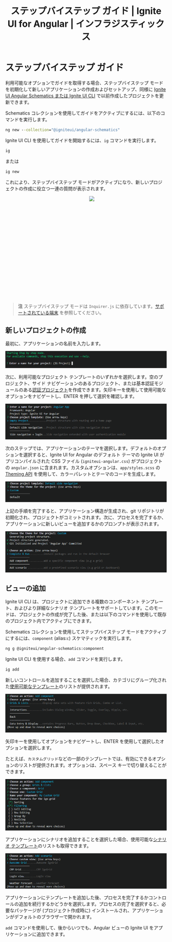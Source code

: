 ﻿---
title: ステップバイステップ ガイド | Ignite UI for Angular | インフラジスティックス
_description: ステップバイステップ モードには、Ignite UI CLI オプションによるガイドが含まれます。
_keywords: angular cli, ignite ui for angular, インフラジスティックス
---

# ステップバイステップ ガイド
利用可能なオプションでガイドを取得する場合、ステップバイステップ モードを初期化して新しいアプリケーションの作成およびセットアップ、同様に [Ignite UI Angular Schematics または Ignite UI CLI](../cli-overview.md) で以前作成したプロジェクトを更新できます。

Schematics コレクションを使用してガイドをアクティブにするには、以下のコマンドを実行します。

```cmd
ng new --collection="@igniteui/angular-schematics"
```

Ignite UI CLI を使用してガイドを開始するには、`ig` コマンドを実行します。

```bash
ig
```
または
```bash
ig new
```

これにより、ステップバイステップ モードがアクティブになり、新しいプロジェクトの作成に役立つ一連の質問が表示されます。

<div style="display:inline-block;">
    <a style="background: url(../../../images/general/buildCLIapp.gif); display:flex; justify-content:center; min-width:540px; min-height:315px;"
       href="https://youtu.be/QK_NsdtdA70" target="_blank">
        <img src="../../../images/general/play.svg" style="vertical-align: middle;" />
    </a>
</div>

> **注** ステップバイステップ モードは `Inquirer.js` に依存しています。[サポートされている端末](https://github.com/SBoudrias/Inquirer.js#support-os-terminals) を参照してください。



## 新しいプロジェクトの作成

最初に、アプリケーションの名前を入力します。

![](../../../images/general/ig-step-by-step-new-project-name.png)

次に、利用可能なプロジェクト テンプレートのいずれかを選択します。空のプロジェクト、サイド ナビゲーションのあるプロジェクト、または基本認証モジュールのある[認証プロジェクト](auth-template.md)を作成できます。矢印キーを使用して使用可能なオプションをナビゲートし、ENTER を押して選択を確認します。

![](../../../images/general/ig-step-by-step-new-project-template.png)

次のステップでは、アプリケーションのテーマを選択します。デフォルトのオプションを選択すると、Ignite UI for Angular のデフォルト テーマの Ignite UI がプリコンパイルされた CSS ファイル (`igniteui-angular.css`) がプロジェクトの `angular.json` に含まれます。カスタムオプションは、`app/styles.scss` の [Theming API](../../themes.md) を使用して、カラーパレットとテーマのコードを生成します。

![](../../../images/general/ig-step-by-step-new-project-theme.png)

上記の手順を完了すると、アプリケーション構造が生成され、git リポジトリが初期化され、プロジェクトがコミットされます。次に、プロセスを完了するか、アプリケーションに新しいビューを追加するかのプロンプトが表示されます。

![](../../../images/general/ig-step-by-step-new-project-action.png)

## ビューの追加

Ignite UI CLI は、プロジェクトに追加できる複数のコンポーネント テンプレート、およびより詳細なシナリオ テンプレートをサポートしています。このモードは、プロジェクトの作成が完了した後、または以下のコマンドを使用して既存のプロジェクト内でアクティブにできます。

Schematics コレクションを使用してステップバイステップ モードをアクティブにするには、`component` (alias:`c`) スケマティックを実行します。
```bash
ng g @igniteui/angular-schematics:component
```

Ignite UI CLI を使用する場合、`add` コマンドを実行します。
```bash	
ig add
```
新しいコントロールを追加することを選択した場合、カテゴリにグループ化された[使用可能なテンプレート](component-templates.md#コンポーネント-テンプレート)のリストが提供されます。

![](../../../images/general/ig-step-by-step-template-group.png)

矢印キーを使用してオプションをナビゲートし、ENTER を使用して選択したオプションを選択します。

たとえば、`カスタムグリッド`などの一部のテンプレートでは、有効にできるオプションのリストが提供されます。オプションは、スペース キーで切り替えることができます。

![](../../../images/general/ig-step-by-step-component-features.png)

アプリケーションにシナリオを追加することを選択した場合、使用可能な[シナリオ テンプレート](component-templates.md#シナリオ-テンプレート)のリストも取得できます。

![](../../../images/general/ig-step-by-step-scenario-templates.png)

アプリケーションにテンプレートを追加した後、プロセスを完了するかコントロールの追加を続行するかどうかを選択します。プロセスの完了を選択すると、必要なパッケージが (プロジェクト作成時に) インストールされ、アプリケーションがデフォルトのブラウザーで開かれます。

`add` コマンドを使用して、後からいつでも、Angular ビューの Ignite UI をアプリケーションに追加できます。
